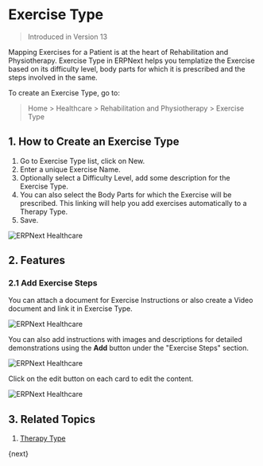 <!-- add-breadcrumbs -->

# Exercise Type

> Introduced in Version 13

Mapping Exercises for a Patient is at the heart of Rehabilitation and Physiotherapy. Exercise Type in ERPNext helps you templatize the Exercise based on its difficulty level, body parts for which it is prescribed and the steps involved in the same.

To create an Exercise Type, go to:

> Home > Healthcare > Rehabilitation and Physiotherapy > Exercise Type

## 1. How to Create an Exercise Type

1. Go to Exercise Type list, click on New.
2. Enter a unique Exercise Name.
3. Optionally select a Difficulty Level, add some description for the Exercise Type.
4. You can also select the Body Parts for which the Exercise will be prescribed. This linking will help you add exercises automatically to a Therapy Type.
5. Save.

<img class="screenshot" alt="ERPNext Healthcare" src="{{docs_base_url}}/v12/assets/img/healthcare/exercise-type.png">

## 2. Features

### 2.1 Add Exercise Steps

You can attach a document for Exercise Instructions or also create a Video document and link it in Exercise Type.

<img class="screenshot" alt="ERPNext Healthcare" src="{{docs_base_url}}/v12/assets/img/healthcare/exercise-video.png">

You can also add instructions with images and descriptions for detailed demonstrations using the **Add** button under the "Exercise Steps" section.

<img class="screenshot" alt="ERPNext Healthcare" src="{{docs_base_url}}/v12/assets/img/healthcare/exercise-type-steps.png">

Click on the edit button on each card to edit the content.

<img class="screenshot" alt="ERPNext Healthcare" src="{{docs_base_url}}/v12/assets/img/healthcare/edit-exercise-step.png">

## 3. Related Topics
1. [Therapy Type](/docs/v12/user/manual/en/healthcare/therapy_type)

{next}
